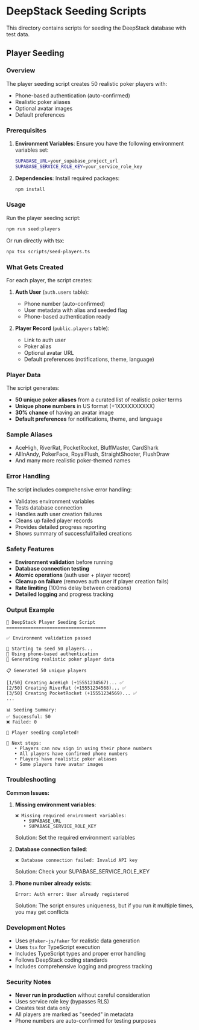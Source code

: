 # DeepStack Seeding Scripts

This directory contains scripts for seeding the DeepStack database with test data.

## Player Seeding

### Overview
The player seeding script creates 50 realistic poker players with:
- Phone-based authentication (auto-confirmed)
- Realistic poker aliases
- Optional avatar images
- Default preferences

### Prerequisites

1. **Environment Variables**: Ensure you have the following environment variables set:
   ```bash
   SUPABASE_URL=your_supabase_project_url
   SUPABASE_SERVICE_ROLE_KEY=your_service_role_key
   ```

2. **Dependencies**: Install required packages:
   ```bash
   npm install
   ```

### Usage

Run the player seeding script:
```bash
npm run seed:players
```

Or run directly with tsx:
```bash
npx tsx scripts/seed-players.ts
```

### What Gets Created

For each player, the script creates:

1. **Auth User** (`auth.users` table):
   - Phone number (auto-confirmed)
   - User metadata with alias and seeded flag
   - Phone-based authentication ready

2. **Player Record** (`public.players` table):
   - Link to auth user
   - Poker alias
   - Optional avatar URL
   - Default preferences (notifications, theme, language)

### Player Data

The script generates:
- **50 unique poker aliases** from a curated list of realistic poker terms
- **Unique phone numbers** in US format (+1XXXXXXXXXX)
- **30% chance** of having an avatar image
- **Default preferences** for notifications, theme, and language

### Sample Aliases
- AceHigh, RiverRat, PocketRocket, BluffMaster, CardShark
- AllInAndy, PokerFace, RoyalFlush, StraightShooter, FlushDraw
- And many more realistic poker-themed names

### Error Handling

The script includes comprehensive error handling:
- Validates environment variables
- Tests database connection
- Handles auth user creation failures
- Cleans up failed player records
- Provides detailed progress reporting
- Shows summary of successful/failed creations

### Safety Features

- **Environment validation** before running
- **Database connection testing**
- **Atomic operations** (auth user + player record)
- **Cleanup on failure** (removes auth user if player creation fails)
- **Rate limiting** (100ms delay between creations)
- **Detailed logging** and progress tracking

### Output Example

```
🚀 DeepStack Player Seeding Script
=====================================

✅ Environment validation passed

🎯 Starting to seed 50 players...
📱 Using phone-based authentication
🎲 Generating realistic poker player data

📋 Generated 50 unique players

[1/50] Creating AceHigh (+15551234567)... ✅
[2/50] Creating RiverRat (+15551234568)... ✅
[3/50] Creating PocketRocket (+15551234569)... ✅
...

📊 Seeding Summary:
✅ Successful: 50
❌ Failed: 0

🎉 Player seeding completed!

📝 Next steps:
   • Players can now sign in using their phone numbers
   • All players have confirmed phone numbers
   • Players have realistic poker aliases
   • Some players have avatar images
```

### Troubleshooting

**Common Issues:**

1. **Missing environment variables**:
   ```
   ❌ Missing required environment variables:
      • SUPABASE_URL
      • SUPABASE_SERVICE_ROLE_KEY
   ```
   Solution: Set the required environment variables

2. **Database connection failed**:
   ```
   ❌ Database connection failed: Invalid API key
   ```
   Solution: Check your SUPABASE_SERVICE_ROLE_KEY

3. **Phone number already exists**:
   ```
   Error: Auth error: User already registered
   ```
   Solution: The script ensures uniqueness, but if you run it multiple times, you may get conflicts

### Development Notes

- Uses `@faker-js/faker` for realistic data generation
- Uses `tsx` for TypeScript execution
- Includes TypeScript types and proper error handling
- Follows DeepStack coding standards
- Includes comprehensive logging and progress tracking

### Security Notes

- **Never run in production** without careful consideration
- Uses service role key (bypasses RLS)
- Creates test data only
- All players are marked as "seeded" in metadata
- Phone numbers are auto-confirmed for testing purposes
